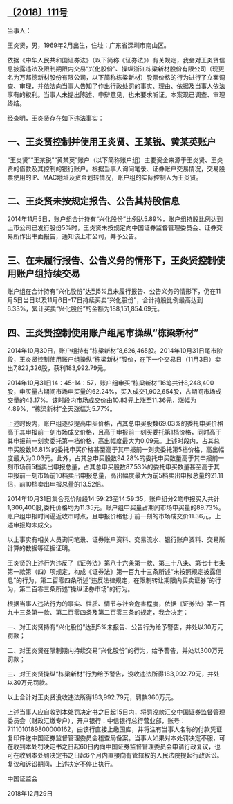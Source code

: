## [〔2018〕111号](http://www.csrc.gov.cn/pub/zjhpublic/G00306212/201903/t20190305_351732.htm)












 

当事人：

王炎贤，男，1969年2月出生，住址：广东省深圳市南山区。

依据《中华人民共和国证券法》（以下简称《证券法》）有关规定，我会对王炎贤信息披露违法及限制期限内交易“兴化股份”、操纵浙江栋梁新材股份有限公司（现更名为万邦德新材股份有限公司，以下简称栋梁新材）股票价格的行为进行了立案调查、审理，并依法向当事人告知了作出行政处罚的事实、理由、依据及当事人依法享有的权利。当事人未提出陈述、申辩意见，也未要求听证。本案现已调查、审理终结。

经查明，王炎贤存在如下违法事实：

## 一、王炎贤控制并使用王炎贤、王某锐、黄某英账户

“王炎贤”“王某锐”“黄某英”账户（以下简称账户组）主要资金来源于王炎贤、王炎贤的借款及其控制的银行账户。根据当事人询问笔录、证券账户交易情况，交易股票使用的IP、MAC地址及资金划转情况，账户组的实际控制人为王炎贤。

## 二、王炎贤未按规定报告、公告其持股信息

2014年11月5日，账户组合计持有“兴化股份”比例达5.89%，账户组持股比例达到上市公司已发行股份5%时，王炎贤未按规定向中国证券监督管理委员会、证券交易所作出书面报告，通知该上市公司，并予公告。

## 三、在未履行报告、公告义务的情形下，王炎贤控制使用账户组持续交易

账户组在合计持有“兴化股份”达到5%且未履行报告、公告义务的情形下，仍在11月5日当日以及11月6日-17日持续买卖“兴化股份”，合计持股比例最高达到6.33%，累计买卖“兴化股份”的金额为188,151,854.69元。

## 四、王炎贤控制使用账户组尾市操纵“栋梁新材”

2014年10月30日，账户组持有“栋梁新材”8,626,465股。2014年10月31日尾市阶段，王炎贤控制使用账户组操纵“栋梁新材”股价，在下一个交易日（11月3日）卖出7,822,326股，获利183,992.79元。

2014年10月31日14：45-14：57，账户组申买“栋梁新材”16笔共计8,248,400股，申买量占期间市场申买量的62.24%，买入成交1,902,654股，占期间市场成交量的43.17%。该时段内市场成交价由10.83元上涨至11.36元，涨幅为4.89%，“栋梁新材”全天涨幅为5.77%。

上述时段内，账户组逐步提高申买价格，占其总申买股数69.03%的委托申买价格高于其申报前一刻市场成交价格，且高于申报前一刻买委托第1档价格，同时高于其申报前一刻卖委托第一档价格，高出幅度最大为0.09元。上述时段内，占其总申买股数16.81%的委托申买价格甚至高于其申报前一刻卖委托第5档价格，高出幅度最大为0.03元。此外，占其总申买股数94.28%的委托申买数量高于其申报前一刻市场前5档卖出申报总量，占其总申买股数87.53%的委托申买数量甚至高于其申报前一刻市场前10档卖出申报总量，高出幅度最大为前5档卖出申报总量的21.11倍，前10档卖出申报总量的13.52倍。

2014年10月31日集合竞价阶段14:59:23至14:59:35，账户组分2笔申报买入共计1,306,400股,委托价格均为11.35元。账户组申买量占期间市场申买量的89.73%。账户组申报时间逼近收市时点，且申报价格低于前一刻的市场成交价11.36元，上述申报均未成交。

以上事实有相关人员询问笔录、证券账户资料、交易流水、银行账户资料、交易所计算的数据等证据证明。

王炎贤的上述行为违反了《证券法》第八十六条第一款、第三十八条、第七十七条第一款第（四）项规定，构成《证券法》第一百九十三条所述“未按照规定披露信息”的行为，第二百零四条所述“违反法律规定，在限制转让期限内买卖证券”的行为，第二百零三条所述“操纵证券市场”的行为。

根据当事人违法行为的事实、性质、情节与社会危害程度，依据《证券法》第一百九十三条第一款、第二百零四条及第二百零三条的规定，我会决定：

一、对王炎贤持有“兴化股份”达到5%未报告、公告行为给予警告，并处以30万元罚款；

二、对王炎贤在限制期内持续交易“兴化股份”的行为，给予警告，并处以300万元罚款；

三、对王炎贤操纵“栋梁新材”行为给予警告，没收违法所得183,992.79元，并处以30万元罚款。

以上合计对王炎贤没收违法所得183,992.79元，罚款360万元。

上述当事人应自收到本处罚决定书之日起15日内，将罚没款汇交中国证券监督管理委员会（财政汇缴专户），开户银行：中信银行总行营业部，账号：7111010189800000162，由该行直接上缴国库，并将注有当事人名称的付款凭证复印件送中国证券监督管理委员会稽查局备案。当事人如果对本处罚决定不服，可在收到本处罚决定书之日起60日内向中国证券监督管理委员会申请行政复议，也可在收到本处罚决定书之日起6个月内直接向有管辖权的人民法院提起行政诉讼。复议和诉讼期间，上述决定不停止执行。









中国证监会      

2018年12月29日    





